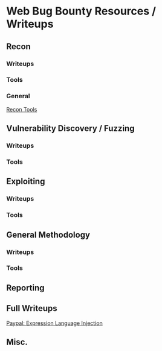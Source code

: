 # Web Bug Bounty Resources / Writeups

## Recon
### Writeups


### Tools

### General
[Recon Tools](https://medium.com/bugbountywriteup/whats-tools-i-use-for-my-recon-during-bugbounty-ec25f7f12e6d)


## Vulnerability Discovery / Fuzzing
### Writeups

### Tools

## Exploiting
### Writeups

### Tools


## General Methodology
### Writeups

### Tools

## Reporting

## Full Writeups
[Paypal: Expression Language Injection](https://medium.com/@adrien_jeanneau/how-i-was-able-to-list-some-internal-information-from-paypal-bugbounty-ca8d217a397c)

## Misc.
